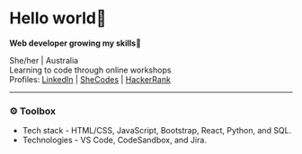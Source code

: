 <h1>Hello world👋</h1>
<p><b>Web developer growing my skills🌱</b></p>
<p>She/her | Australia
  <br>
  Learning to code through online workshops
<br>
Profiles: <a href="https://www.linkedin.com/in/naomidewys/" target="_blank">LinkedIn</a> | <a href="https://www.shecodes.io/graduates/7751-naomi-de-wys" target="_blank">SheCodes</a> | <a href="https://www.hackerrank.com/profile/naomidewys" target="_blank">HackerRank</a>
  <hr>
  <h3>⚙️ Toolbox</h3>
<ul>
  <li>
    Tech stack - HTML/CSS, JavaScript, Bootstrap, React, Python, and SQL.
  </li>
  <li>
    Technologies - VS Code, CodeSandbox, and Jira.
  </li>
</ul>


<!---
naomidewys/naomidewys is a ✨ special ✨ repository because its `README.md` (this file) appears on your GitHub profile.
You can click the Preview link to take a look at your changes.
--->
